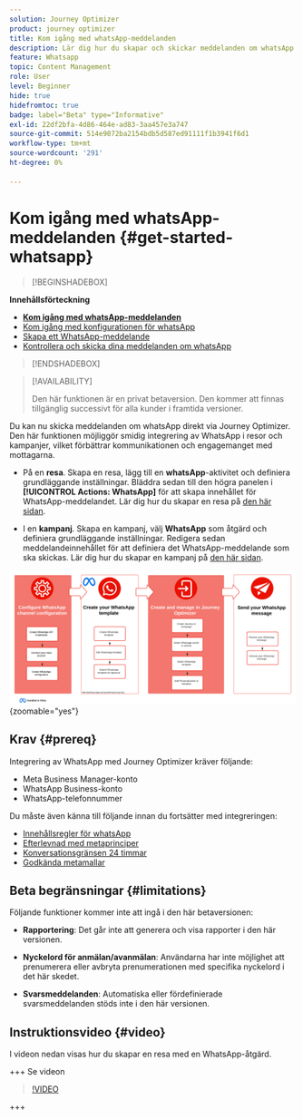 ```yaml
---
solution: Journey Optimizer
product: journey optimizer
title: Kom igång med whatsApp-meddelanden
description: Lär dig hur du skapar och skickar meddelanden om whatsApp i Journey Optimizer
feature: Whatsapp
topic: Content Management
role: User
level: Beginner
hide: true
hidefromtoc: true
badge: label="Beta" type="Informative"
exl-id: 22df2bfa-4d86-464e-ad83-3aa457e3a747
source-git-commit: 514e9072ba2154bdb5d587ed91111f1b3941f6d1
workflow-type: tm+mt
source-wordcount: '291'
ht-degree: 0%

---
```


# Kom igång med whatsApp-meddelanden {#get-started-whatsapp}

>[!BEGINSHADEBOX]

**Innehållsförteckning**

* **[Kom igång med whatsApp-meddelanden](get-started-whatsapp.md)**
* [Kom igång med konfigurationen för whatsApp](whatsapp-configuration.md)
* [Skapa ett WhatsApp-meddelande](create-whatsapp.md)
* [Kontrollera och skicka dina meddelanden om whatsApp](send-whatsapp.md)

>[!ENDSHADEBOX]

>[!AVAILABILITY]
>
>Den här funktionen är en privat betaversion. Den kommer att finnas tillgänglig successivt för alla kunder i framtida versioner.

Du kan nu skicka meddelanden om whatsApp direkt via Journey Optimizer. Den här funktionen möjliggör smidig integrering av WhatsApp i resor och kampanjer, vilket förbättrar kommunikationen och engagemanget med mottagarna.

* På en **resa**. Skapa en resa, lägg till en **whatsApp**-aktivitet och definiera grundläggande inställningar. Bläddra sedan till den högra panelen i **[!UICONTROL Actions: WhatsApp]** för att skapa innehållet för WhatsApp-meddelandet. Lär dig hur du skapar en resa på [den här sidan](../building-journeys/journey-gs.md).

* I en **kampanj**. Skapa en kampanj, välj **WhatsApp** som åtgärd och definiera grundläggande inställningar. Redigera sedan meddelandeinnehållet för att definiera det WhatsApp-meddelande som ska skickas. Lär dig hur du skapar en kampanj på [den här sidan](../campaigns/create-campaign.md#configure).

![](assets/do-not-localize/whatsapp-beta.png){zoomable="yes"}

## Krav {#prereq}

Integrering av WhatsApp med Journey Optimizer kräver följande:

* Meta Business Manager-konto
* WhatsApp Business-konto
* WhatsApp-telefonnummer

Du måste även känna till följande innan du fortsätter med integreringen:

* [Innehållsregler för whatsApp](https://www.whatsapp.com/legal/messaging-guidelines)
* [Efterlevnad med metaprinciper](https://www.whatsapp.com/legal)
* [Konversationsgränsen 24 timmar](https://developers.facebook.com/docs/whatsapp/messaging-limits/)
* [Godkända metamallar](https://developers.facebook.com/docs/whatsapp/message-templates/guidelines/)

## Beta begränsningar {#limitations}

Följande funktioner kommer inte att ingå i den här betaversionen:

* **Rapportering**: Det går inte att generera och visa rapporter i den här versionen.

* **Nyckelord för anmälan/avanmälan**: Användarna har inte möjlighet att prenumerera eller avbryta prenumerationen med specifika nyckelord i det här skedet.

* **Svarsmeddelanden**: Automatiska eller fördefinierade svarsmeddelanden stöds inte i den här versionen.

## Instruktionsvideo {#video}

I videon nedan visas hur du skapar en resa med en WhatsApp-åtgärd.

+++ Se videon

>[!VIDEO](https://video.tv.adobe.com/v/3451621?learn=on)

+++
